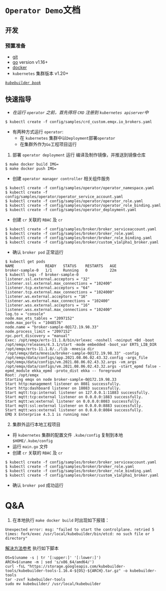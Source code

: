 # `Operator Demo`文档 

## 开发

### 预置准备
* [git](https://git-scm.com/downloads)
* [go](https://golang.org/dl/) version v1.16+
* [docker](https://docs.docker.com/get-docker/)
* `kubernetes` 集群版本 v1.20+

*[`kubebuilder book`](https://book.kubebuilder.io/)*

## 快速指导

* *在运行 `operator` 之前，首先得将 `CRD` 注册到 `kubernetes apiserver`中*
```
$ kubectl create -f config/samples/crd_custom.emqx.io_brokers.yaml
```
* 有两种方式运行 `operator`:
  * 在 `kubernetes` 集群中以`Deployment`部署`operator`
  * 在集群外作为`Go`工程项目运行
1. 部署 `operator deployment` 运行
编译及制作镜像，并推送到镜像仓库
```
$ make docker build IMG=
$ make docker push IMG=
```
* 创建 `operator manager controller` 相关组件服务
```
$ kubectl create -f config/samples/operator/operator_namespace.yaml
$ kubectl create -f config/samples/operator/operator_service_account.yaml
$ kubectl create -f config/samples/operator/operator_role.yaml
$ kubectl create -f config/samples/operator/operator_role_binding.yaml
$ kubectl create -f config/samples/operator_deployment.yaml
```
* 创建 `cr` 关联的 `RBAC` 及 `cr`
```
$ kubectl create -f config/samples/broker/broker_serviceaccount.yaml
$ kubectl create -f config/samples/broker/broker_role.yaml
$ kubectl create -f config/samples/broker/broker_role_binding.yaml
$ kubectl create -f config/samples/broker/custom_v1alpha1_broker.yaml
```
* 确认 `broker pod` 正常运行
```
$ kubectl get pods               
NAME              READY   STATUS    RESTARTS   AGE
broker-sample-0   1/1     Running   0          22m
$ kubectl logs -f broker-sample-0
listener.ssl.external.acceptors = "32"
listener.ssl.external.max_connections = "102400"
listener.tcp.external.acceptors = "64"
listener.tcp.external.max_connections = "1024000"
listener.ws.external.acceptors = "16"
listener.ws.external.max_connections = "102400"
listener.wss.external.acceptors = "16"
listener.wss.external.max_connections = "102400"
log.to = "console"
node.max_ets_tables = "2097152"
node.max_ports = "1048576"
node.name = "broker-sample-0@172.19.98.33"
node.process_limit = "2097152"
rpc.port_discovery = "manual"
Exec: /opt/emqx/erts-11.1.8/bin/erlexec -noshell -noinput +Bd -boot /opt/emqx/releases/4.3.1/start -mode embedded -boot_var ERTS_LIB_DIR /opt/emqx/erts-11.1.8/../lib -mnesia dir "/opt/emqx/data/mnesia/broker-sample-0@172.19.98.33" -config /opt/emqx/data/configs/app.2021.08.06.02.43.32.config -args_file /opt/emqx/data/configs/vm.2021.08.06.02.43.32.args -vm_args /opt/emqx/data/configs/vm.2021.08.06.02.43.32.args -start_epmd false -epmd_module ekka_epmd -proto_dist ekka -- foreground
Root: /opt/emqx
Starting emqx on node broker-sample-0@172.19.98.33
Start http:management listener on 8081 successfully.
Start http:dashboard listener on 18083 successfully.
Start mqtt:tcp:internal listener on 127.0.0.1:11883 successfully.
Start mqtt:tcp:external listener on 0.0.0.0:1883 successfully.
Start mqtt:ws:external listener on 0.0.0.0:8083 successfully.
Start mqtt:ssl:external listener on 0.0.0.0:8883 successfully.
Start mqtt:wss:external listener on 0.0.0.0:8084 successfully.
EMQ X Enterprise 4.3.1 is running now!
```
2. 集群外运行本地工程项目
* 将 `kubernetes` 集群的配置文件 `.kube/config` 复制到本地 `$HOME/.kube/config`
* 运行 `main.go` 文件
* 创建 `cr` 关联的 `RBAC` 及 `cr`
```
$ kubectl create -f config/samples/broker/broker_serviceaccount.yaml
$ kubectl create -f config/samples/broker/broker_role.yaml
$ kubectl create -f config/samples/broker/broker_role_binding.yaml
$ kubectl create -f config/samples/broker/custom_v1alpha1_broker.yaml
```
* 确认 `broker pod` 成功运行


# Q&A
1. 在本地执行 `make docker build` 时出现如下报错：
```
Unexpected error: msg: "failed to start the controlplane. retried 5 times: fork/exec /usr/local/kubebuilder/bin/etcd: no such file or directory"
```
[解决方法参考](https://github.com/kubernetes-sigs/kubebuilder/issues/1599)
执行如下脚本
```
OS=$(uname -s | tr '[:upper:]' '[:lower:]')
ARCH=$(uname -m | sed 's/x86_64/amd64/')
curl -fsL "https://storage.googleapis.com/kubebuilder-tools/kubebuilder-tools-1.16.4-${OS}-${ARCH}.tar.gz" -o kubebuilder-tools
tar -zvxf kubebuilder-tools
sudo mv kubebuilder/ /usr/local/kubebuilder
```
  

